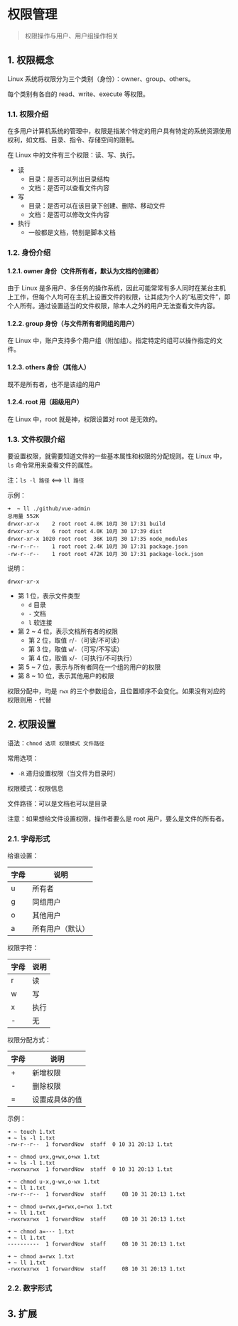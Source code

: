 # 权限管理

>权限操作与用户、用户组操作相关

## 1. 权限概念

Linux 系统将权限分为三个类别（身份）：owner、group、others。

每个类别有各自的 read、write、execute 等权限。

### 1.1. 权限介绍

在多用户计算机系统的管理中，权限是指某个特定的用户具有特定的系统资源使用权利，如文档、目录、指令、存储空间的限制。

在 Linux 中的文件有三个权限：读、写、执行。

* 读
  * 目录：是否可以列出目录结构
  * 文档：是否可以查看文件内容
* 写
  * 目录：是否可以在该目录下创建、删除、移动文件
  * 文档：是否可以修改文件内容
* 执行
  * 一般都是文档，特别是脚本文档

### 1.2. 身份介绍

#### 1.2.1. owner 身份（文件所有者，默认为文档的创建者）

由于 Linux 是多用户、多任务的操作系统，因此可能常常有多人同时在某台主机上工作，但每个人均可在主机上设置文件的权限，让其成为个人的“私密文件”，即个人所有。通过设置适当的文件权限，除本人之外的用户无法查看文件内容。

#### 1.2.2. group 身份（与文件所有者同组的用户）

在 Linux 中，账户支持多个用户组（附加组）。指定特定的组可以操作指定的文件。

#### 1.2.3. others 身份（其他人）

既不是所有者，也不是该组的用户

#### 1.2.4. root 用（超级用户）

在 Linux 中，root 就是神，权限设置对 root 是无效的。

### 1.3. 文件权限介绍

要设置权限，就需要知道文件的一些基本属性和权限的分配规则。在 Linux 中，`ls` 命令常用来查看文件的属性。

注：`ls -l 路径` <==> `ll 路径`

示例：

```shell
➜  ~ ll ./github/vue-admin
总用量 552K
drwxr-xr-x    2 root root 4.0K 10月 30 17:31 build
drwxr-xr-x    6 root root 4.0K 10月 30 17:39 dist
drwxr-xr-x 1020 root root  36K 10月 30 17:35 node_modules
-rw-r--r--    1 root root 2.4K 10月 30 17:31 package.json
-rw-r--r--    1 root root 472K 10月 30 17:31 package-lock.json
```

说明：

```text
drwxr-xr-x
```

* 第 1 位，表示文件类型
  * `d` 目录
  * `-` 文档
  * `l` 软连接
* 第 2 ~ 4 位，表示文档所有者的权限
  * 第 2 位，取值 `r`/`-`（可读/不可读）
  * 第 3 位，取值 `w`/`-`（可写/不写读）
  * 第 4 位，取值 `x`/`-`（可执行/不可执行）
* 第 5 ~ 7 位，表示与所有者同在一个组的用户的权限
* 第 8 ~ 10 位，表示其他用户的权限

权限分配中，均是 `rwx` 的三个参数组合，且位置顺序不会变化。如果没有对应的权限则用 `-` 代替

## 2. 权限设置

语法：`chmod 选项 权限模式 文件路径`

常用选项：

* `-R` 递归设置权限（当文件为目录时）

权限模式：权限信息

文件路径：可以是文档也可以是目录

注意：如果想给文件设置权限，操作者要么是 root 用户，要么是文件的所有者。

### 2.1. 字母形式

给谁设置：

| 字母 | 说明 |
|-|-|
| u | 所有者 |
| g | 同组用户 |
| o | 其他用户 |
| a | 所有用户（默认） |

权限字符：

| 字母 | 说明 |
|-|-|
| r | 读 |
| w | 写 |
| x | 执行 |
| - | 无 |

权限分配方式：

| 字母 | 说明 |
|-|-|
| + | 新增权限 |
| - | 删除权限 |
| = | 设置成具体的值 |

示例：

```shell
➜ ~ touch 1.txt
➜ ~ ls -l 1.txt
-rw-r--r--  1 forwardNow  staff  0 10 31 20:13 1.txt

➜ ~ chmod u+x,g+wx,o+wx 1.txt
➜ ~ ls -l 1.txt
-rwxrwxrwx  1 forwardNow  staff  0 10 31 20:13 1.txt

➜ ~ chmod u-x,g-wx,o-wx 1.txt
➜ ~ ll 1.txt
-rw-r--r--  1 forwardNow  staff     0B 10 31 20:13 1.txt

➜ ~ chmod u=rwx,g=rwx,o=rwx 1.txt
➜ ~ ll 1.txt
-rwxrwxrwx  1 forwardNow  staff     0B 10 31 20:13 1.txt

➜ ~ chmod a=--- 1.txt
➜ ~ ll 1.txt
----------  1 forwardNow  staff     0B 10 31 20:13 1.txt

➜ ~ chmod a=rwx 1.txt
➜ ~ ll 1.txt
-rwxrwxrwx  1 forwardNow  staff     0B 10 31 20:13 1.txt
```

### 2.2. 数字形式

## 3. 扩展